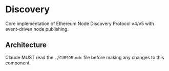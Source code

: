 # Discovery

Core implementation of Ethereum Node Discovery Protocol v4/v5 with event-driven node publishing.

## Architecture  
Claude MUST read the `./CURSOR.mdc` file before making any changes to this component.